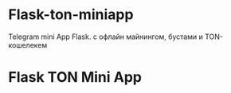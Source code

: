 # Flask-ton-miniapp
Telegram mini App Flask. с офлайн майнингом, бустами и TON- кошелекем
# Flask TON Mini App
